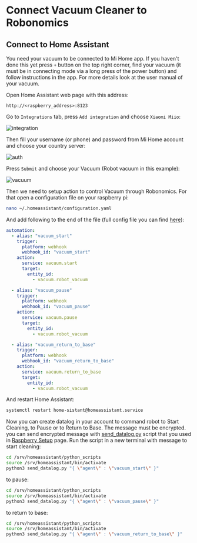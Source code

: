 # Connect Vacuum Cleaner to Robonomics

## Connect to Home Assistant

You need your vacuum to be connected to Mi Home app. If you haven't done this yet press `+` button on the top right corner, find your vacuum (it must be in connecting mode via a long press of the power button) and follow instructions in the app. For more details look at the user manual of your vacuum.

Open Home Assistant web page with this address:
```
http://<raspberry_address>:8123
```

Go to `Integrations` tab, press `Add integration` and choose `Xiaomi Miio`:

![integration](media/integration.png)

Then fill your username (or phone) and password from Mi Home account and choose your country server:

![auth](media/auth.png)

Press `Submit` and choose your Vacuum (Robot vacuum in this example):

![vacuum](media/vacuum_int.png)

Then we need to setup action to control Vacuum through Robonomics. For that open a configuration file on your raspberry pi:

```bash
nano ~/.homeassistant/configuration.yaml
```

And add following to the end of the file (full config file you can find [here](configuration.yaml)):

```yaml
automation:
  - alias: "vacuum_start"
    trigger:
      platform: webhook
      webhook_id: "vacuum_start"
    action:
      service: vacuum.start
      target:
        entity_id:
          - vacuum.robot_vacuum

  - alias: "vacuum_pause"
    trigger:
      platform: webhook
      webhook_id: "vacuum_pause"
    action:
      service: vacuum.pause
      target:
        entity_id:
          - vacuum.robot_vacuum

  - alias: "vacuum_return_to_base"
    trigger:
      platform: webhook
      webhook_id: "vacuum_return_to_base"
    action:
      service: vacuum.return_to_base
      target:
        entity_id:
          - vacuum.robot_vacuum
```
And restart Home Assistant:
```bash
systemctl restart home-sistant@homeassistant.service
```

Now you can create datalog in your account to command robot to Start Cleaning, to Pause or to Return to Base. The message must be encrypted. you can send encrypted message with [send_datalog.py](scripts/send_datalog.py) script that you used in [Raspberry Setup](raspberry_setup.py) page.
Run the script in a new terminal with message to start cleaning:
```bash
cd /srv/homeassistant/python_scripts
source /srv/homeassistant/bin/activate
python3 send_datalog.py "{ \"agent\" : \"vacuum_start\" }"
```
to pause:
```bash
cd /srv/homeassistant/python_scripts
source /srv/homeassistant/bin/activate
python3 send_datalog.py "{ \"agent\" : \"vacuum_pause\" }"
```
to return to base:
```bash
cd /srv/homeassistant/python_scripts
source /srv/homeassistant/bin/activate
python3 send_datalog.py "{ \"agent\" : \"vacuum_return_to_base\" }"
```

